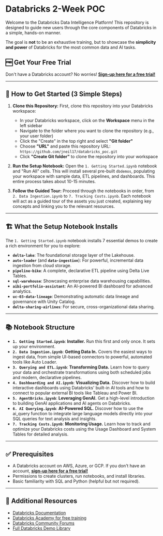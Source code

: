 # Databricks 2-Week POC

Welcome to the Databricks Data Intelligence Platform! This repository is designed to guide new users through the core components of Databricks in a simple, hands-on manner.

The goal is **not** to be an exhaustive training, but to showcase the **simplicity and power** of Databricks for the most common data and AI tasks.

## 🆓 Get Your Free Trial
Don't have a Databricks account? No worries! **[Sign-up here for a free trial!](https://signup.databricks.com/)**

---

## 🚀 How to Get Started (3 Simple Steps)

1. **Clone this Repository:** First, clone this repository into your Databricks workspace:
   - In your Databricks workspace, click on the **Workspace** menu in the left sidebar
   - Navigate to the folder where you want to clone the repository (e.g., your user folder)
   - Click the "Create" in the top right and select **"Git folder"**
   - Choose **"URL"** and paste this repository URL: `https://github.com/jneil17/databricks_poc.git`
   - Click **"Create Git folder"** to clone the repository into your workspace

2. **Run the Setup Notebook:** Open the `1. Getting Started.ipynb` notebook and "Run All" cells. This will install several pre-built `dbdemos`, populating your workspace with sample data, ETL pipelines, and dashboards. This entire process takes about 10-15 minutes.

3. **Follow the Guided Tour:** Proceed through the notebooks in order, from `2. Data Ingestion.ipynb` to `7. Tracking Costs.ipynb`. Each notebook will act as a guided tour of the assets you just created, explaining key concepts and linking you to the relevant resources.

---

## 🏗️ What the Setup Notebook Installs

The `1. Getting Started.ipynb` notebook installs 7 essential demos to create a rich environment for you to explore:

* **`delta-lake`**: The foundational storage layer of the Lakehouse.
* **`auto-loader`** (and **`data-ingestion`**): For powerful, incremental data ingestion from cloud storage.
* **`pipeline-bike`**: A complete, declarative ETL pipeline using Delta Live Tables.
* **`sql-warehouse`**: Showcasing enterprise data warehousing capabilities.
* **`aibi-portfolio-assistant`**: An AI-powered BI dashboard for advanced analytics.
* **`uc-03-data-lineage`**: Demonstrating automatic data lineage and governance with Unity Catalog.
* **`delta-sharing-airlines`**: For secure, cross-organizational data sharing.

---

## 📚 Notebook Structure

* **`1. Getting Started.ipynb`**: **Installer.** Run this first and only once. It sets up your environment.
* **`2. Data Ingestion.ipynb`**: **Getting Data In.** Covers the easiest ways to ingest data, from simple UI-based connectors to powerful, automated tools like Auto Loader.
* **`3. Querying and ETL.ipynb`**: **Transforming Data.** Learn how to query your data and orchestrate transformations using both scheduled jobs and modern, declarative pipelines.
* **`4. Dashboarding and AI.ipynb`**: **Visualizing Data.** Discover how to build interactive dashboards using Databricks' built-in AI tools and how to connect to popular external BI tools like Tableau and Power BI.
* **`5. AgentBricks.ipynb`**: **Leveraging GenAI.** Get a high-level introduction to building GenAI applications and AI agents on Databricks.
* **`6. AI Querying.ipynb`**: **AI-Powered SQL.** Discover how to use the ai_query function to integrate large language models directly into your SQL queries for text analysis and insights.
* **`7. Tracking Costs.ipynb`**: **Monitoring Usage.** Learn how to track and optimize your Databricks costs using the Usage Dashboard and System Tables for detailed analysis.

---

## ✅ Prerequisites

* A Databricks account on AWS, Azure, or GCP. If you don't have an account, **[sign-up here for a free trial!](https://signup.databricks.com/)**
* Permissions to create clusters, run notebooks, and install libraries.
* Basic familiarity with SQL and Python (helpful but not required).

---

## 📖 Additional Resources

* [Databricks Documentation](https://docs.databricks.com/)
* [Databricks Academy for free training](https://academy.databricks.com/)
* [Databricks Community Forums](https://community.databricks.com/)
* [Full Databricks Demo Library](https://www.databricks.com/resources/demos/library)